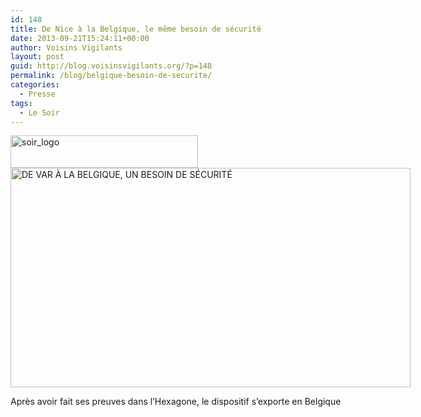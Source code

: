 ```yaml
---
id: 148
title: De Nice à la Belgique, le même besoin de sécurité
date: 2013-09-21T15:24:11+00:00
author: Voisins Vigilants
layout: post
guid: http://blog.voisinsvigilants.org/?p=148
permalink: /blog/belgique-besoin-de-securite/
categories:
  - Presse
tags:
  - Le Soir  
---
```

<img class="alignleft size-medium wp-image-149" src="./../../images/2014/09/soir_logo-300x52.jpg" alt="soir_logo" width="300" height="52" />

<div id="attachment_152" style="width: 650px" class="wp-caption aligncenter">
  <a title="Article complet Le Soir" href="./../../images/2014/09/Article-Le-Soir.jpg" target="_blank"><img class="wp-image-152 size-large" src="./../../images/2014/09/Article-Le-Soir-1024x562.jpg" alt="DE VAR À LA BELGIQUE, UN BESOIN DE SÉCURITÉ" width="640" height="351" /></a>
  
  <p class="wp-caption-text">
    Après avoir fait ses preuves dans l’Hexagone, le dispositif s’exporte en Belgique
  </p>
</div>
